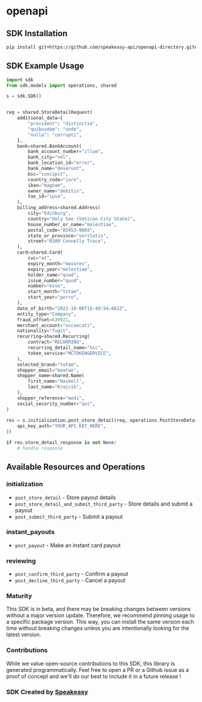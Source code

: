 # openapi

<!-- Start SDK Installation -->
## SDK Installation

```bash
pip install git+https://github.com/speakeasy-api/openapi-directory.git#subdirectory=SDKs/adyen.com/PayoutService/30/python
```
<!-- End SDK Installation -->

## SDK Example Usage
<!-- Start SDK Example Usage -->
```python
import sdk
from sdk.models import operations, shared

s = sdk.SDK()


req = shared.StoreDetailRequest(
    additional_data={
        "provident": "distinctio",
        "quibusdam": "unde",
        "nulla": "corrupti",
    },
    bank=shared.BankAccount(
        bank_account_number="illum",
        bank_city="vel",
        bank_location_id="error",
        bank_name="deserunt",
        bic="suscipit",
        country_code="iure",
        iban="magnam",
        owner_name="debitis",
        tax_id="ipsa",
    ),
    billing_address=shared.Address(
        city="Edinburg",
        country="Holy See (Vatican City State)",
        house_number_or_name="molestiae",
        postal_code="85453-9803",
        state_or_province="veritatis",
        street="0389 Connelly Trace",
    ),
    card=shared.Card(
        cvc="at",
        expiry_month="maiores",
        expiry_year="molestiae",
        holder_name="quod",
        issue_number="quod",
        number="esse",
        start_month="totam",
        start_year="porro",
    ),
    date_of_birth="2022-10-06T15:49:54.663Z",
    entity_type="Company",
    fraud_offset=639921,
    merchant_account="occaecati",
    nationality="fugit",
    recurring=shared.Recurring(
        contract="RECURRING",
        recurring_detail_name="hic",
        token_service="MCTOKENSERVICE",
    ),
    selected_brand="totam",
    shopper_email="beatae",
    shopper_name=shared.Name(
        first_name="Haskell",
        last_name="Krajcik",
    ),
    shopper_reference="modi",
    social_security_number="qui",
)
    
res = s.initialization.post_store_detail(req, operations.PostStoreDetailSecurity(
    api_key_auth="YOUR_API_KEY_HERE",
))

if res.store_detail_response is not None:
    # handle response
```
<!-- End SDK Example Usage -->

<!-- Start SDK Available Operations -->
## Available Resources and Operations


### initialization

* `post_store_detail` - Store payout details
* `post_store_detail_and_submit_third_party` - Store details and submit a payout
* `post_submit_third_party` - Submit a payout

### instant_payouts

* `post_payout` - Make an instant card payout

### reviewing

* `post_confirm_third_party` - Confirm a payout
* `post_decline_third_party` - Cancel a payout
<!-- End SDK Available Operations -->

### Maturity

This SDK is in beta, and there may be breaking changes between versions without a major version update. Therefore, we recommend pinning usage
to a specific package version. This way, you can install the same version each time without breaking changes unless you are intentionally
looking for the latest version.

### Contributions

While we value open-source contributions to this SDK, this library is generated programmatically.
Feel free to open a PR or a Github issue as a proof of concept and we'll do our best to include it in a future release !

### SDK Created by [Speakeasy](https://docs.speakeasyapi.dev/docs/using-speakeasy/client-sdks)
